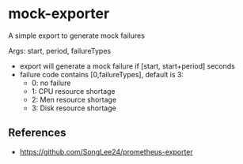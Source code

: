 # mock-exporter

A simple export to generate mock failures

Args: start, period, failureTypes
* export will generate a mock failure if [start, start+period] seconds
* failure code contains [0,failureTypes], default is 3:
    * 0: no failure
    * 1: CPU resource shortage
    * 2: Men resource shortage
    * 3: Disk resource shortage

## References
- https://github.com/SongLee24/prometheus-exporter
